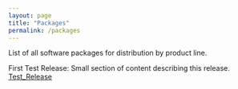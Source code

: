 ```yaml
---
layout: page
title: "Packages"
permalink: /packages
---
```

List of all software packages for distribution by product line.

First Test Release:
Small section of content describing this release.
[Test_Release](https://github.com/repos/goldzwjl/skills-github-pages/releases/tag/Test_Release)
